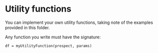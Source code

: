# Utility functions

You can implement your own utility functions, taking note of the examples provided in this folder.

Any function you write must have the signature:

    df = myUtilityFunction(prospect, params)
